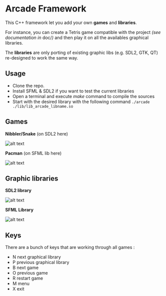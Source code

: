 # Arcade Framework

This C++ framework let you add your own **games** and **libraries**.

For instance, you can create a Tetris game compatible with the project *(see documentation in* doc/*)* and then play it on all the availables graphical libraries.

The **libraries** are only porting of existing graphic libs (e.g. SDL2, GTK, QT) re-designed to work the same way.

## Usage

- Clone the repo.
- Install SFML & SDL2 if you want to test the current libraries
- Open a terminal and execute *make* command to compile the sources
- Start with the desired library with the following command
``./arcade ./lib/lib_arcade_libname.so ``

## Games

**Nibbler/Snake** (on SDL2 here)

![alt text](https://image.ibb.co/fakHP7/nibb.png)

**Pacman** (on SFML lib here)

![alt text](https://image.ibb.co/cF6fcS/pac.png)

## Graphic libraries

**SDL2 library**

![alt text](https://image.ibb.co/k9wDxS/sdlenu.png)

**SFML Library**

![alt text](https://image.ibb.co/e5WfcS/sfml.png)

## Keys
 There are a bunch of keys that are working through all games :
 - N next graphical library
 - P previous graphical library
 - B next game
 - O previous game
 - R restart game
 - M menu
 - X exit
